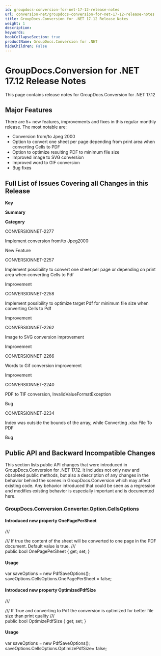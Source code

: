 ```yaml
---
id: groupdocs-conversion-for-net-17-12-release-notes
url: conversion-net/groupdocs-conversion-for-net-17-12-release-notes
title: GroupDocs.Conversion for .NET 17.12 Release Notes
weight: 1
description: 
keywords: 
bookCollapseSection: true
productName: GroupDocs.Conversion for .NET
hideChildren: False
---
```


# GroupDocs.Conversion for .NET 17.12 Release Notes

This page contains release notes for GroupDocs.Conversion for .NET 17.12

## Major Features

There are 5+ new features, improvements and fixes in this regular monthly release. The most notable are:

*   Conversion from/to Jpeg 2000
*   Option to convert one sheet per page depending from print area when converting Cells to PDF
*   Option to optimize resulting PDF to minimum file size
*   Improved image to SVG conversion
*   Improved word to GIF conversion
*   Bug fixes

## Full List of Issues Covering all Changes in this Release

**Key**

**Summary**

**Category**

CONVERSIONNET-2277

Implement conversion from/to Jpeg2000

New Feature

CONVERSIONNET-2257

Implement possibility to convert one sheet per page or depending on print area when converting Cells to Pdf

Improvement

CONVERSIONNET-2258

Implement possibility to optimize target Pdf for minimum file size when converting Cells to Pdf

Improvement

CONVERSIONNET-2262

Image to SVG conversion improvement

Improvement

CONVERSIONNET-2266

Words to Gif conversion improvement

Improvement

CONVERSIONNET-2240

PDF to TIF conversion, InvalidValueFormatException

Bug

CONVERSIONNET-2234

Index was outside the bounds of the array, while Converting .xlsx File To PDF

Bug

## Public API and Backward Incompatible Changes

This section lists public API changes that were introduced in GroupDocs.Conversion for .NET 17.12. It includes not only new and obsoleted public methods, but also a description of any changes in the behavior behind the scenes in GroupDocs.Conversion which may affect existing code. Any behavior introduced that could be seen as a regression and modifies existing behavior is especially important and is documented here.

### GroupDocs.Conversion.Converter.Option.CellsOptions

#### Introduced new property OnePagePerSheet 

/// <summary>
/// If true the content of the sheet will be converted to one page in the PDF document. Default value is true.
/// </summary>
public bool OnePagePerSheet { get; set; }

#### Usage

var saveOptions = new PdfSaveOptions();
saveOptions.CellsOptions.OnePagePerSheet = false;

#### Introduced new property OptimizedPdfSize

/// <summary>
/// If True and converting to Pdf the conversion is optimized for better file size than print quality
/// </summary>
public bool OptimizePdfSize { get; set; }

#### Usage

var saveOptions = new PdfSaveOptions();
saveOptions.CellsOptions.OptimizePdfSize= false;

